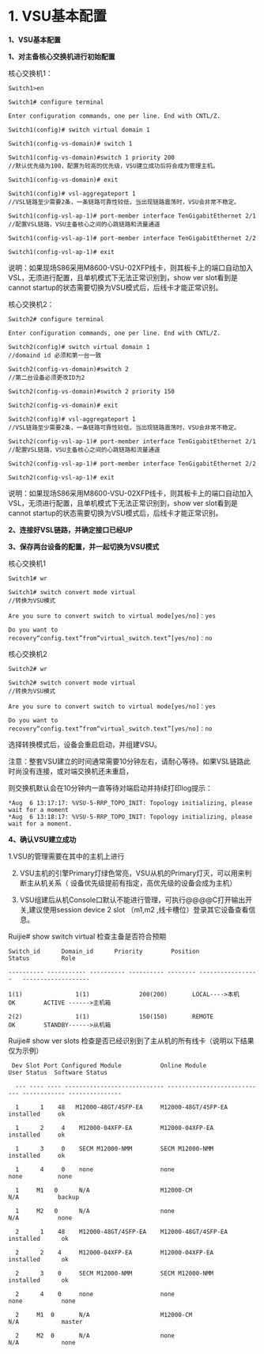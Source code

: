 # 1. VSU基本配置

**1、VSU基本配置**

**1、对主备核心交换机进行初始配置**

核心交换机1：

```text
Switch1>en

Switch1# configure terminal

Enter configuration commands, one per line. End with CNTL/Z.

Switch1(config)# switch virtual domain 1

Switch1(config-vs-domain)# switch 1

Switch1(config-vs-domain)#switch 1 priority 200    
//默认优先级为100，配置为较高的优先级，VSU建立成功后将会成为管理主机。

Switch1(config-vs-domain)# exit

Switch1(config)# vsl-aggregateport 1        
//VSL链路至少需要2条，一条链路可靠性较低，当出现链路震荡时，VSU会非常不稳定。

Switch1(config-vsl-ap-1)# port-member interface TenGigabitEthernet 2/1           
//配置VSL链路，VSU主备核心之间的心跳链路和流量通道

Switch1(config-vsl-ap-1)# port-member interface TenGigabitEthernet 2/2

Switch1(config-vsl-ap-1)# exit
```

说明：如果现场S86采用M8600-VSU-02XFP线卡，则其板卡上的端口自动加入VSL，无须进行配置，且单机模式下无法正常识别到，show ver slot看到是cannot startup的状态需要切换为VSU模式后，后线卡才能正常识别。

核心交换机2：

```text
Switch2# configure terminal

Enter configuration commands, one per line. End with CNTL/Z.

Switch2(config)# switch virtual domain 1  
//domaind id 必须和第一台一致

Switch2(config-vs-domain)#switch 2    
//第二台设备必须更改ID为2

Switch2(config-vs-domain)#switch 2 priority 150

Switch2(config-vs-domain)# exit

Switch2(config)# vsl-aggregateport 1      
//VSL链路至少需要2条，一条链路可靠性较低，当出现链路震荡时，VSU会非常不稳定。

Switch2(config-vsl-ap-1)# port-member interface TenGigabitEthernet 2/1        
//配置VSL链路，VSU主备核心之间的心跳链路和流量通道

Switch2(config-vsl-ap-1)# port-member interface TenGigabitEthernet 2/2

Switch2(config-vsl-ap-1)# exit
```

说明：如果现场S86采用M8600-VSU-02XFP线卡，则其板卡上的端口自动加入VSL，无须进行配置，且单机模式下无法正常识别到，show ver slot看到是cannot  startup的状态需要切换为VSU模式后，后线卡才能正常识别。

**2、连接好VSL链路，并确定接口已经UP**

**3、保存两台设备的配置，并一起切换为VSU模式**

核心交换机1

```text
Switch1# wr

Switch1# switch convert mode virtual         
//转换为VSU模式

Are you sure to convert switch to virtual mode[yes/no]：yes

Do you want to recovery“config.text”from“virtual_switch.text”[yes/no]：no  
```

核心交换机2

```text
Switch2# wr

Switch2# switch convert mode virtual  
//转换为VSU模式

Are you sure to convert switch to virtual mode[yes/no]：yes

Do you want to recovery“config.text”from“virtual_switch.text”[yes/no]：no
```

选择转换模式后，设备会重启启动，并组建VSU。

注意：整套VSU建立的时间通常需要10分钟左右，请耐心等待。如果VSL链路此时尚没有连接，或对端交换机还未重启，

则交换机默认会在10分钟内一直等待对端启动并持续打印log提示：

```text
*Aug  6 13:17:17: %VSU-5-RRP_TOPO_INIT: Topology initializing, please wait for a moment
*Aug  6 13:18:17: %VSU-5-RRP_TOPO_INIT: Topology initializing, please wait for a moment.
```

**4、确认VSU建立成功**

1.VSU的管理需要在其中的主机上进行

2. VSU主机的引擎Primary灯绿色常亮，VSU从机的Primary灯灭，可以用来判断主从机关系（ 设备优先级提前有指定，高优先级的设备会成为主机）

3. VSU组建后从机Console口默认不能进行管理，可执行@@@@C打开输出开关,建议使用session device 2 slot （m1,m2 ,线卡槽位）登录其它设备查看信息。

Ruijie\# show switch virtual   检查主备是否符合预期

```text
Switch_id      Domain_id      Priority        Position             Status         Role

---------- ----------- ---------- ---------- -------- -----------------   -------------------

1(1)               1(1)              200(200)       LOCAL---->本机     OK        ACTIVE ------>主机箱

2(2)               1(1)              150(150)       REMOTE             OK        STANDBY------>从机箱
```

Ruijie\# show ver slots 检查是否已经识别到了主从机的所有线卡（说明以下结果仅为示例）

```text
 Dev Slot Port Configured Module           Online Module              User Status  Software Status

  --- ---- ---- ---------------------------- ---------------------------- ------------ ---------------

  1      1    48   M12000-48GT/4SFP-EA     M12000-48GT/4SFP-EA        installed     ok            

  1      2     4    M12000-04XFP-EA        M12000-04XFP-EA            installed     ok            

  1      3     0    SECM M12000-NMM        SECM M12000-NMM            installed     ok            

  1      4     0    none                   none                       none          none             

  1     M1   0      N/A                    M12000-CM                  N/A           backup        

  1     M2   0      N/A                    none                       N/A           none           

  2      1    48    M12000-48GT/4SFP-EA    M12000-48GT/4SFP-EA       installed      ok            

  2      2    4     M12000-04XFP-EA        M12000-04XFP-EA           installed      ok            

  2      3    0     SECM M12000-NMM        SECM M12000-NMM           installed      ok            

  2      4    0     none                   none                      none           none             

  2     M1  0       N/A                    M12000-CM                 N/A            master         

  2     M2  0       N/A                    none                      N/A            none
```

